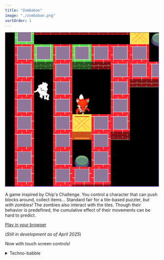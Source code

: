 ```yaml
---
title: "Zomboban"
image: "./zomboban.png"
sortOrder: 1
---
```


![Zomboban](./zomboban.png)

A game inspired by Chip's Challenge. You control a character that can push blocks around, collect items... Standard fair for a tile-based puzzler, _but with zombies!_ The zombies also interact with the tiles. Though their behavior is predefined, the cumulative effect of their movements can be hard to predict.

<a href="https://hyperpoetic.net" class="Button h1">Play in your browser</a>

(_Still in development as of April 2025_)

Now with touch screen controls!

<details>
<summary>Techno-babble</summary>
Written in TypeScript using THREE.js for rendering, Blender for 3D assets. A simple Node.js Express backend facilitates the level editor.

Though essentially a 2D game, I'm using a 3D graphics library with an orthographic camera because of it's superior capabilities and performance compared to available 2D libraries. It also gives me the flexibility to use 3D models or sprites implemented as billboards. I use a post-processor to make everything look like pixel art.

At the core is a reactive state manager/ECS that I wrote from scratch which plays well with the editor backend.

I also devised [spatially message passing system](blog/zmbn-spatial-messages) to allow entities (e.g. the player and a block) to communicate with each other without being tightly coupled.

</details>

